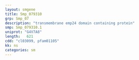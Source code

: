 ```yaml
---
layout: smgene
title: Smp_079310
grp: Smp_07
description: "transmembrane emp24 domain containing protein"
smp: Smp_079310.1
uniprot: "G4V7A8"
length:   621
cdd: "cl03099, pfam01105"
kk: ns
categories: sm
---
```

